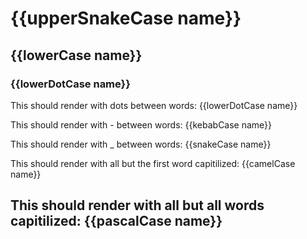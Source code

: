 
# {{upperSnakeCase name}}
## {{lowerCase name}}
### {{lowerDotCase name}}


This should render with dots between words: {{lowerDotCase name}}

This should render with - between words: {{kebabCase name}}

This should render with _ between words: {{snakeCase name}}

This should render with all but the first word capitilized: {{camelCase name}}

This should render with all but all words capitilized: {{pascalCase name}}
---